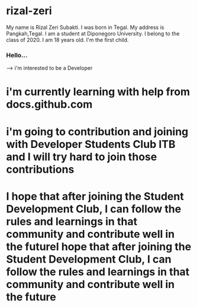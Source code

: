 # rizal-zeri
My name is Rizal Zeri Subakti. I was born in Tegal. My address is Pangkah,Tegal. I am a student at Diponegoro University.  I belong to the class of 2020. I am 18 years old. I'm the first child. 
### Hello...
--> i'm interested to be a Developer 
# i'm currently learning with help from docs.github.com
# i'm going to contribution and joining with Developer Students Club ITB and I will try hard to join those contributions
# I hope that after joining the Student Development Club, I can follow the rules and learnings in that community and contribute well in the futureI hope that after joining the Student Development Club, I can follow the rules and learnings in that community and contribute well in the future

